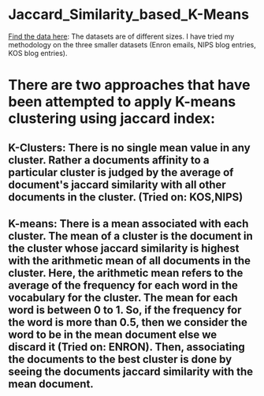 # Jaccard_Similarity_based_K-Means 
[Find the data here](https://archive.ics.uci.edu/ml/datasets/Bag+of+Words): The datasets are of different sizes. I have tried my methodology on the three smaller datasets (Enron emails, NIPS blog entries, KOS blog entries).

# There are two approaches that have been attempted to apply K-means clustering using jaccard index:
## K-Clusters: There is no single mean value in any cluster. Rather a documents affinity to a particular cluster is judged by the average of document's jaccard similarity with all other documents in the cluster. (Tried on: KOS,NIPS)
## K-means: There is a mean associated with each cluster. The mean of a cluster is the document in the cluster whose jaccard similarity is highest with the arithmetic mean of all documents in the cluster. Here, the arithmetic mean refers to the average of the frequency for each word in the vocabulary for the cluster. The mean for each word is between 0 to 1. So, if the frequency for the word is more than 0.5, then we consider the word to be in the mean document else we discard it (Tried on: ENRON). Then, associating the documents to the best cluster is done by seeing the documents jaccard similarity with the mean document.
